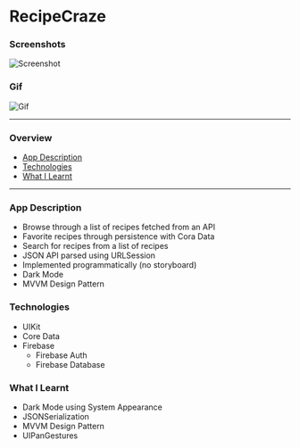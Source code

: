 # RecipeCraze

### Screenshots
![Screenshot](https://res.cloudinary.com/valtermachado/image/upload/v1619585878/GitHub%20ReadMe%20Pics/transparentBG_dvej1y.png)

### Gif
![Gif](https://github.com/valterandremachado/lfs/blob/master/Gifs3.gif)

---

### Overview 
* [App Description](#app-description)
* [Technologies](#technologies)
* [What I Learnt](#what-i-learnt)

---

### App Description
* Browse through a list of recipes fetched from an API
* Favorite recipes through persistence with Cora Data
* Search for recipes from a list of recipes
* JSON API parsed using URLSession
* Implemented programmatically (no storyboard)
* Dark Mode
* MVVM Design Pattern

### Technologies
* UIKit
* Core Data
* Firebase
    * Firebase Auth
    * Firebase Database

###  What I Learnt
* Dark Mode using System Appearance
* JSONSerialization
* MVVM Design Pattern
* UIPanGestures






